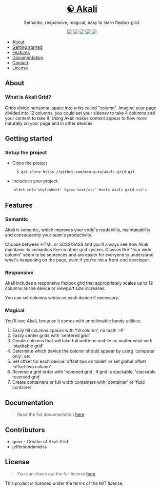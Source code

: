 <h1 align="center"><a href="https://meu-guru.github.io/akali-grid/">☯ Akali</a></h1>

<p align="center">Semantic, responsive, magical, easy to learn flexbox grid.</p>

<p align="center">
	<img src="https://img.shields.io/badge/license-MIT-blue.svg">
    <a href="https://github.com/meu-guru/akali-grid/stargazers"><img src="https://img.shields.io/github/stars/meu-guru/akali-grid.svg"></a>
    <a href="https://github.com/meu-guru/akali-grid/issues"><img src="https://img.shields.io/github/issues/meu-guru/akali-grid.svg"></a>
    <img src="https://img.shields.io/badge/version-0.1-green.svg">
    <a href="http://codepen.io/guivr/pen/YWEbGG"><img src="https://img.shields.io/badge/demo-online-green.svg"></a>
</p>

* [About](#about)
* [Getting started](#start)
* [Features](#features)
* [Documentation](#docs)
* [Contact](#contributors)
* [License](#license)

## <a name="about"></a>About
### What is Akali Grid?
Grids divide horizontal space into units called "column". Imagine your page divided into 12 columns, you could set your sidenav to take 4 columns and your content to take 8. Using Akali makes content appear to flow more naturally on your page and in other devices.


## <a name="start"></a>Getting started

### Setup the project

* Clone the project

        $ git clone https://github.com/meu-guru/akali-grid.git

* Include in your project:
```css
	<link rel='stylesheet' type='text/css' href='akali-grid.css'>
```


## <a name="features"></a>Features
### Semantic
Akali is semantic, which improves your code's readability, maintanability and consequently your team's productivity.

Choose between HTML or SCSS/SASS and you'll always see how Akali maintains its semantics like no other grid system. Classes like "four wide column" seem to be sentences and are easier for everyone to understand what's happening on the page, even if you're not a front-end developer.


### Responsive
Akali includes a responsive flexbox grid that appropriately scales up to 12 columns as the device or viewport size increases.

You can set columns wides on each device if necessary.


### Magical
You'll love Akali, because it comes with unbelievable handy utilities.

1. Easily fill columns spaces with 'fill column', no math :-P
2. Easily center grids with 'centered grid'
3. Create columns that will take full width on mobile no matter what with 'stackable grid'
4. Determine which device the column should appear by using 'computer only', etc
5. Set offset for each device 'offset two on tablet' or set global offset 'offset two column'
6. Reverse a grid order with 'reversed grid', if grid is stackable, 'stackable reversed grid'
7. Create containers or full width containers with 'container' or 'fluid container'  


## <a name="docs"></a>Documentation
> Read the full documentation [here](https://meu-guru.github.io/akali-grid/docs.html)


## <a name="contributors"></a>Contributors
* guivr - Creator of Akali Grid
* jeffersondanielss


## <a name="license"></a>License
> You can check out the full license [here](https://github.com/meu-guru/akali-grid/blob/master/LICENSE)

This project is licensed under the terms of the MIT license.
